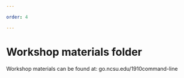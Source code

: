 ```yaml
---

order: 4

---
```


# Workshop materials folder

Workshop materials can be found at: go.ncsu.edu/1910command-line 